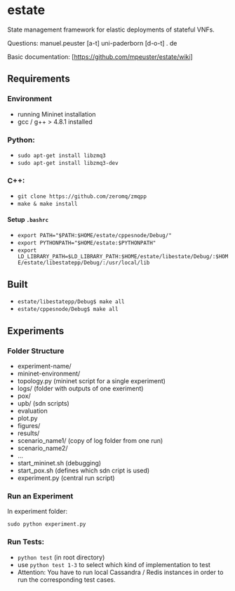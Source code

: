 # estate
State management framework for elastic deployments of stateful VNFs.

Questions: manuel.peuster [a-t] uni-paderborn [d-o-t] . de

Basic documentation: [https://github.com/mpeuster/estate/wiki]

## Requirements

### Environment
* running Mininet installation
* gcc / g++ > 4.8.1 installed

### Python:
* `sudo apt-get install libzmq3`
* `sudo apt-get install libzmq3-dev`

### C++:
* `git clone https://github.com/zeromq/zmqpp`
 * `make & make install`

#### Setup `.bashrc`
* `export PATH="$PATH:$HOME/estate/cppesnode/Debug/"`
* `export PYTHONPATH="$HOME/estate:$PYTHONPATH"`
* `export LD_LIBRARY_PATH=$LD_LIBRARY_PATH:$HOME/estate/libestate/Debug/:$HOME/estate/libestatepp/Debug/:/usr/local/lib`

## Built
* `estate/libestatepp/Debug$ make all`
* `estate/cppesnode/Debug$ make all`

## Experiments
### Folder Structure

* experiment-name/
 * mininet-environment/
  * topology.py (mininet script for a single experiment)
  * logs/ (folder with outputs of one exeriment)
 * pox/
  * upb/ (sdn scripts)
 * evaluation
  * plot.py
  * figures/
 * results/
  * scenario_name1/ (copy of log folder from one run)
  * scenario_name2/
  * ...
 * start_mininet.sh (debugging)
 * start_pox.sh (defines which sdn cript is used)
 * experiment.py (central run script)


### Run an Experiment

In experiment folder:

`sudo python experiment.py`

### Run Tests:
* `python test` (in root directory)
 * use `python test 1-3` to select which kind of implementation to test
 * Attention: You have to run local Cassandra / Redis instances in order to run the corresponding test cases.


